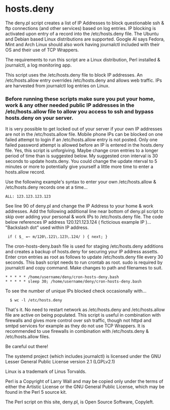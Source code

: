 # hosts.deny

The deny.pl script creates a list of IP Addresses to block questionable ssh & ftp connections (and other services) based on log entries. IP blocking is activated upon entry of a record into the /etc/hosts.deny file. The Ubuntu and Debian based Linux distributions are supported.
Google AI says Fedora, Mint and Arch Linux should also work having journalctl included with their OS and their use of TCP Wrappers.

The requirements to run this script are a Linux distribution, Perl installed & journalctl, a log monitoring app.

This script uses the /etc/hosts.deny file to block IP addresses.  An /etc/hosts.allow entry overrides /etc/hosts.deny and allows web traffic.
IPs are harvested from journalctl log entries on Linux.

### Before running these scripts make sure you put your home, work & any other needed public IP addresses in the /etc/hosts.allow file to allow you access to ssh and bypass hosts.deny on your server.
It is very possible to get locked out of your server if your own IP addresses are not in the /etc/hosts.allow file.  Mobile phone IPs can be blocked on one failed attempt to login if an /etc/hosts.allow entry is not posted. Only one failed password attempt is allowed 
before an IP is entered in the hosts.deny file.  Yes, this script is unforgiving.  Maybe change cron entries to a longer period of time than is suggested below.  My suggested cron interval is 30 seconds to update hosts.deny. You could change the update nterval to 5 minutes or more to potentially give yourself a little more time to enter a hosts.allow record. 

Use the following example's syntax to enter your own /etc/hosts.allow & /etc/hosts.deny records one at a time...

    ALL: 123.123.123.123

See line 90 of deny.pl and change the IP Address to your home & work addresses.
Add the following additional line near bottom of deny.pl script to skip over adding your personal & work IPs to /etc/hosts.deny file.
The code below references IP address 120.121.123.124 ( ficticious example IP )... "Backslash dot" used within IP address. 

     if ( $_ =~ m/120\.121\.123\.124/ ) { next; }
 

The cron-hosts-deny.bash file is used for staging /etc/hosts.deny additions and creates a backup of hosts.deny for securing your IP address assetts.
Enter cron entries as root as follows to update /etc/hosts.deny file every 30 seconds. This bash script needs to run crontab as root. sudo is required by journalctl and copy command.
Make changes to path and filenames to suit. 
 
    * * * * * /home/username/deny/cron-hosts-deny.bash
    * * * * * sleep 30; /home/username/deny/cron-hosts-deny.bash 

To see the number of unique IPs blocked check occasionally with...

      $ wc -l /etc/hosts.deny

That's it.  No need to restart network as /etc/hosts.deny and /etc/hosts.allow file are active on being populated.
This script is useful in combination with firewalls and gives more control over ssh traffic, though not httpd and smtpd services for example as they do not use TCP Wrappers.
It is recommended to use firewalls in combination with /etc/hosts.deny & /etc/hosts.allow files. 

Be careful out there!






The systemd project (which includes journalctl) is licensed under the GNU Lesser General Public License version 2.1 (LGPLv2.1)

Linux is a trademark of Linus Torvalds.

Perl is a Copyright of Larry Wall and may be copied only under the terms of either the Artistic License or the GNU General Public License, which may be found in the Perl 5 source kit.

The Perl script on this site, deny.pl, is Open Source Software, Copyleft.
